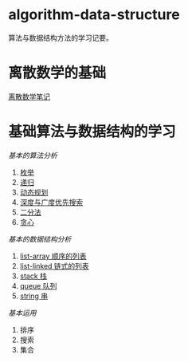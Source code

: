 # algorithm-data-structure
算法与数据结构方法的学习记要。

# 离散数学的基础
[离散数学笔记](https://github.com/sunhuachuang/algorithm-data-structure/tree/master/discrete_mathematics)

# 基础算法与数据结构的学习
*基本的算法分析*

1. [枚举](https://github.com/sunhuachuang/algorithm-data-structure/tree/master/algorithm/%E6%9E%9A%E4%B8%BE)
2. [递归](https://github.com/sunhuachuang/algorithm-data-structure/tree/master/algorithm/%E9%80%92%E5%BD%92)
3. [动态规划](https://github.com/sunhuachuang/algorithm-data-structure/tree/master/algorithm/%E5%8A%A8%E6%80%81%E8%A7%84%E5%88%92)
4. [深度与广度优先搜索]()
5. [二分法]()
6. [贪心]()

*基本的数据结构分析*

1. [list-array 顺序的列表](https://github.com/sunhuachuang/algorithm-data-structure/blob/master/data-structure/list_array.py)
1. [list-linked 链式的列表](https://github.com/sunhuachuang/algorithm-data-structure/blob/master/data-structure/list_linked.py)
1. [stack 栈](https://github.com/sunhuachuang/algorithm-data-structure/blob/master/data-structure/stack.py)
1. [queue 队列](https://github.com/sunhuachuang/algorithm-data-structure/blob/master/data-structure/queue.py)
1. [string 串](https://github.com/sunhuachuang/algorithm-data-structure/blob/master/data-structure/string.py)

*基本运用*

1. 排序
2. 搜索
3. 集合
